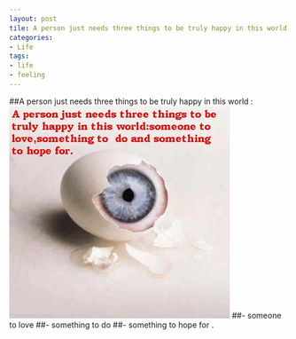 ```yaml
---
layout: post
tile: A person just needs three things to be truly happy in this world
categories:
- Life
tags:
- life
- feeling
---
```


##A person just needs three things to be truly happy in this world : 
![](./life.jpg)
##- someone to love
##- something to do 
##- something to hope for . 